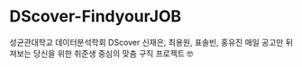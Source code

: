 # DScover-FindyourJOB
성균관대학교 데이터분석학회 DScover 신재은, 최용원, 표솔빈, 홍유진
매일 공고만 뒤져보는 당신을 위한 취준생 중심의 맞춤 구직 프로젝트 🤓


